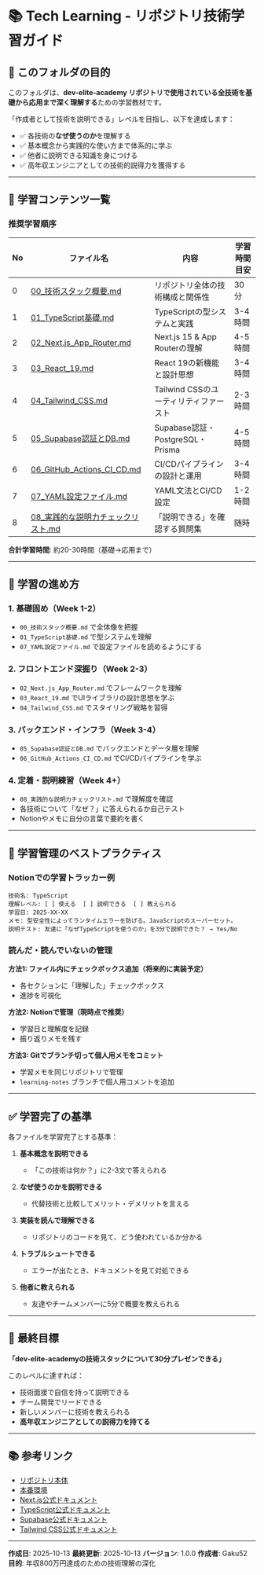# 📚 Tech Learning - リポジトリ技術学習ガイド

## 🎯 このフォルダの目的

このフォルダは、**dev-elite-academy リポジトリで使用されている全技術を基礎から応用まで深く理解する**ための学習教材です。

「作成者として技術を説明できる」レベルを目指し、以下を達成します：
- ✅ 各技術の**なぜ使うのか**を理解する
- ✅ 基本概念から実践的な使い方まで体系的に学ぶ
- ✅ 他者に説明できる知識を身につける
- ✅ 高年収エンジニアとしての技術的説得力を獲得する

---

## 📖 学習コンテンツ一覧

### 推奨学習順序

| No | ファイル名 | 内容 | 学習時間目安 |
|----|-----------|------|-------------|
| 0 | [00_技術スタック概要.md](./00_技術スタック概要.md) | リポジトリ全体の技術構成と関係性 | 30分 |
| 1 | [01_TypeScript基礎.md](./01_TypeScript基礎.md) | TypeScriptの型システムと実践 | 3-4時間 |
| 2 | [02_Next.js_App_Router.md](./02_Next.js_App_Router.md) | Next.js 15 & App Routerの理解 | 4-5時間 |
| 3 | [03_React_19.md](./03_React_19.md) | React 19の新機能と設計思想 | 3-4時間 |
| 4 | [04_Tailwind_CSS.md](./04_Tailwind_CSS.md) | Tailwind CSSのユーティリティファースト | 2-3時間 |
| 5 | [05_Supabase認証とDB.md](./05_Supabase認証とDB.md) | Supabase認証・PostgreSQL・Prisma | 4-5時間 |
| 6 | [06_GitHub_Actions_CI_CD.md](./06_GitHub_Actions_CI_CD.md) | CI/CDパイプラインの設計と運用 | 3-4時間 |
| 7 | [07_YAML設定ファイル.md](./07_YAML設定ファイル.md) | YAML文法とCI/CD設定 | 1-2時間 |
| 8 | [08_実践的な説明力チェックリスト.md](./08_実践的な説明力チェックリスト.md) | 「説明できる」を確認する質問集 | 随時 |

**合計学習時間**: 約20-30時間（基礎→応用まで）

---

## 🚀 学習の進め方

### 1. 基礎固め（Week 1-2）
- `00_技術スタック概要.md` で全体像を把握
- `01_TypeScript基礎.md` で型システムを理解
- `07_YAML設定ファイル.md` で設定ファイルを読めるようにする

### 2. フロントエンド深掘り（Week 2-3）
- `02_Next.js_App_Router.md` でフレームワークを理解
- `03_React_19.md` でUIライブラリの設計思想を学ぶ
- `04_Tailwind_CSS.md` でスタイリング戦略を習得

### 3. バックエンド・インフラ（Week 3-4）
- `05_Supabase認証とDB.md` でバックエンドとデータ層を理解
- `06_GitHub_Actions_CI_CD.md` でCI/CDパイプラインを学ぶ

### 4. 定着・説明練習（Week 4+）
- `08_実践的な説明力チェックリスト.md` で理解度を確認
- 各技術について「なぜ？」に答えられるか自己テスト
- Notionやメモに自分の言葉で要約を書く

---

## 📝 学習管理のベストプラクティス

### Notionでの学習トラッカー例

```
技術名: TypeScript
理解レベル: [ ] 使える  [ ] 説明できる  [ ] 教えられる
学習日: 2025-XX-XX
メモ: 型安全性によってランタイムエラーを防げる。JavaScriptのスーパーセット。
説明テスト: 友達に「なぜTypeScriptを使うのか」を3分で説明できた？ → Yes/No
```

### 読んだ・読んでいないの管理

**方法1: ファイル内にチェックボックス追加（将来的に実装予定）**
- 各セクションに「理解した」チェックボックス
- 進捗を可視化

**方法2: Notionで管理（現時点で推奨）**
- 学習日と理解度を記録
- 振り返りメモを残す

**方法3: Gitでブランチ切って個人用メモをコミット**
- 学習メモを同じリポジトリで管理
- `learning-notes` ブランチで個人用コメントを追加

---

## ✅ 学習完了の基準

各ファイルを学習完了とする基準：

1. **基本概念を説明できる**
   - 「この技術は何か？」に2-3文で答えられる

2. **なぜ使うのかを説明できる**
   - 代替技術と比較してメリット・デメリットを言える

3. **実装を読んで理解できる**
   - リポジトリのコードを見て、どう使われているか分かる

4. **トラブルシュートできる**
   - エラーが出たとき、ドキュメントを見て対処できる

5. **他者に教えられる**
   - 友達やチームメンバーに5分で概要を教えられる

---

## 🎯 最終目標

**「dev-elite-academyの技術スタックについて30分プレゼンできる」**

このレベルに達すれば：
- 技術面接で自信を持って説明できる
- チーム開発でリードできる
- 新しいメンバーに技術を教えられる
- **高年収エンジニアとしての説得力を持てる**

---

## 📚 参考リンク

- [リポジトリ本体](https://github.com/Gaku52/dev-elite-academy)
- [本番環境](https://ogadix.com)
- [Next.js公式ドキュメント](https://nextjs.org/docs)
- [TypeScript公式ドキュメント](https://www.typescriptlang.org/docs/)
- [Supabase公式ドキュメント](https://supabase.com/docs)
- [Tailwind CSS公式ドキュメント](https://tailwindcss.com/docs)

---

**作成日**: 2025-10-13
**最終更新**: 2025-10-13
**バージョン**: 1.0.0
**作成者**: Gaku52
**目的**: 年収800万円達成のための技術理解の深化
